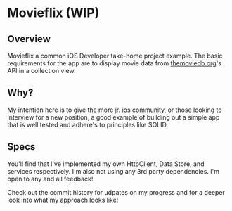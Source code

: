 # Movieflix (WIP)
## Overview
Movieflix a common iOS Developer take-home project example. The basic requirements for the app are to display movie data from [themoviedb.org](https://www.themoviedb.org/)'s API in a collection view. 

## Why?
My intention here is to give the more jr. ios community, or those looking to interview for a new position, a good example of building out a simple app that is well tested and adhere's to principles like SOLID.

## Specs
You'll find that I've implemented my own HttpClient, Data Store, and services respectively. I'm also not using any 3rd party dependencies. I'm open to any and all feedback!

Check out the commit history for udpates on my progress and for a deeper look into what my approach looks like!
